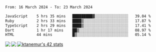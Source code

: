 <!--START_SECTION:waka-->

```txt
From: 16 March 2024 - To: 23 March 2024

JavaScript    5 hrs 35 mins   █████████▓░░░░░░░░░░░░░░░   39.04 %
Ruby          2 hrs 33 mins   ████▒░░░░░░░░░░░░░░░░░░░░   17.87 %
TypeScript    2 hrs 29 mins   ████▒░░░░░░░░░░░░░░░░░░░░   17.41 %
Dart          1 hr 17 mins    ██▒░░░░░░░░░░░░░░░░░░░░░░   08.97 %
HTML          44 mins         █▒░░░░░░░░░░░░░░░░░░░░░░░   05.14 %
```

<!--END_SECTION:waka-->
<a href="https://github.com/anuraghazra/github-readme-stats">
  <img align="left" src="https://github-readme-stats.vercel.app/api?username=Tanesan&count_private=true&show_icons=true" />
<img align="left" src="https://github-readme-stats.vercel.app/api/top-langs/?username=Tanesan" />
</a>

[![ktanemur's 42 stats](https://badge42.vercel.app/api/v2/cl1wslf6s002109l771rng2w8/stats?cursusId=21&coalitionId=62)](https://github.com/JaeSeoKim/badge42)
